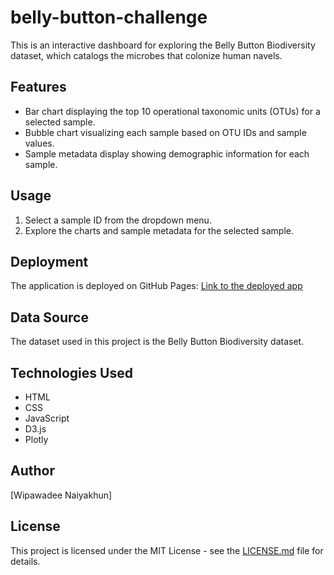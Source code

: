 # belly-button-challenge

This is an interactive dashboard for exploring the Belly Button Biodiversity dataset, which catalogs the microbes that colonize human navels.

## Features

- Bar chart displaying the top 10 operational taxonomic units (OTUs) for a selected sample.
- Bubble chart visualizing each sample based on OTU IDs and sample values.
- Sample metadata display showing demographic information for each sample.

## Usage

1. Select a sample ID from the dropdown menu.
2. Explore the charts and sample metadata for the selected sample.

## Deployment

The application is deployed on GitHub Pages: [Link to the deployed app](https://github.com/wnaiyakhu/belly-button-challenge)

## Data Source

The dataset used in this project is the Belly Button Biodiversity dataset.

## Technologies Used

- HTML
- CSS
- JavaScript
- D3.js
- Plotly

## Author

[Wipawadee Naiyakhun]

## License

This project is licensed under the MIT License - see the [LICENSE.md](LICENSE.md) file for details.
